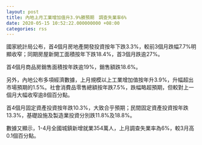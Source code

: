 ```yaml
---
layout: post
title: 內地上月工業增加值升3.9%勝預期　調查失業率6%
date: 2020-05-15 10:52:22.000000000 +08:00
categories: rss
---
```


國家統計局公布，首4個月房地產開發投資按年下跌3.3%，較前3個月跌幅7.7%明顯收窄；同期房屋新開工面積按年下跌18.4%，首3個月跌逾27%。

首4個月商品房銷售面積按年跌逾19%，銷售額跌18.6%。

另外，內地公布多項經濟數據，上月規模以上工業增加值按年升3.9%，升幅超出市場預期的1.5%。社會消費品零售總額按年跌7.5%，跌幅略超預期，但較對上一個月大幅收窄逾8個百分點。

首4個月固定資產投資按年跌10.3%，大致合乎預期；民間固定資產投資按年跌13.3%，基礎設施及製造業投資分別跌11.8%及18.8%。

數據又顯示，1-4月全國城鎮新增就業354萬人，上月調查失業率為6%，較3月高0.1個百分點。
